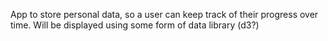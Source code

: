 App to store personal data, so a user can keep track of their progress over time.  Will be displayed using some form of data library (d3?)

